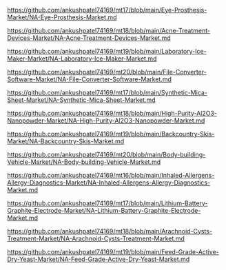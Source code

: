 <p><a href="https://github.com/ankushpatel74169/mt17/blob/main/Eye-Prosthesis-Market/NA-Eye-Prosthesis-Market.md">https://github.com/ankushpatel74169/mt17/blob/main/Eye-Prosthesis-Market/NA-Eye-Prosthesis-Market.md</a></p><p><a href="https://github.com/ankushpatel74169/mt18/blob/main/Acne-Treatment-Devices-Market/NA-Acne-Treatment-Devices-Market.md">https://github.com/ankushpatel74169/mt18/blob/main/Acne-Treatment-Devices-Market/NA-Acne-Treatment-Devices-Market.md</a></p><p><a href="https://github.com/ankushpatel74169/mt19/blob/main/Laboratory-Ice-Maker-Market/NA-Laboratory-Ice-Maker-Market.md">https://github.com/ankushpatel74169/mt19/blob/main/Laboratory-Ice-Maker-Market/NA-Laboratory-Ice-Maker-Market.md</a></p><p><a href="https://github.com/ankushpatel74169/mt20/blob/main/File-Converter-Software-Market/NA-File-Converter-Software-Market.md">https://github.com/ankushpatel74169/mt20/blob/main/File-Converter-Software-Market/NA-File-Converter-Software-Market.md</a></p><p><a href="https://github.com/ankushpatel74169/mt17/blob/main/Synthetic-Mica-Sheet-Market/NA-Synthetic-Mica-Sheet-Market.md">https://github.com/ankushpatel74169/mt17/blob/main/Synthetic-Mica-Sheet-Market/NA-Synthetic-Mica-Sheet-Market.md</a></p><p><a href="https://github.com/ankushpatel74169/mt18/blob/main/High-Purity-Al2O3-Nanopowder-Market/NA-High-Purity-Al2O3-Nanopowder-Market.md">https://github.com/ankushpatel74169/mt18/blob/main/High-Purity-Al2O3-Nanopowder-Market/NA-High-Purity-Al2O3-Nanopowder-Market.md</a></p><p><a href="https://github.com/ankushpatel74169/mt19/blob/main/Backcountry-Skis-Market/NA-Backcountry-Skis-Market.md">https://github.com/ankushpatel74169/mt19/blob/main/Backcountry-Skis-Market/NA-Backcountry-Skis-Market.md</a></p><p><a href="https://github.com/ankushpatel74169/mt20/blob/main/Body-building-Vehicle-Market/NA-Body-building-Vehicle-Market.md">https://github.com/ankushpatel74169/mt20/blob/main/Body-building-Vehicle-Market/NA-Body-building-Vehicle-Market.md</a></p><p><a href="https://github.com/ankushpatel74169/mt16/blob/main/Inhaled-Allergens-Allergy-Diagnostics-Market/NA-Inhaled-Allergens-Allergy-Diagnostics-Market.md">https://github.com/ankushpatel74169/mt16/blob/main/Inhaled-Allergens-Allergy-Diagnostics-Market/NA-Inhaled-Allergens-Allergy-Diagnostics-Market.md</a></p><p><a href="https://github.com/ankushpatel74169/mt17/blob/main/Lithium-Battery-Graphite-Electrode-Market/NA-Lithium-Battery-Graphite-Electrode-Market.md">https://github.com/ankushpatel74169/mt17/blob/main/Lithium-Battery-Graphite-Electrode-Market/NA-Lithium-Battery-Graphite-Electrode-Market.md</a></p><p><a href="https://github.com/ankushpatel74169/mt18/blob/main/Arachnoid-Cysts-Treatment-Market/NA-Arachnoid-Cysts-Treatment-Market.md">https://github.com/ankushpatel74169/mt18/blob/main/Arachnoid-Cysts-Treatment-Market/NA-Arachnoid-Cysts-Treatment-Market.md</a></p><p><a href="https://github.com/ankushpatel74169/mt19/blob/main/Feed-Grade-Active-Dry-Yeast-Market/NA-Feed-Grade-Active-Dry-Yeast-Market.md">https://github.com/ankushpatel74169/mt19/blob/main/Feed-Grade-Active-Dry-Yeast-Market/NA-Feed-Grade-Active-Dry-Yeast-Market.md</a></p>
